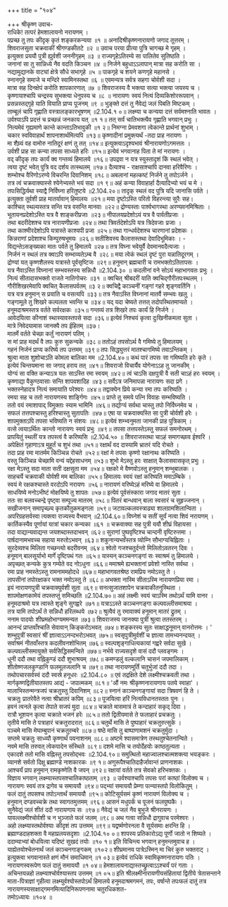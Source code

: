 +++
title = "१०४"

+++
श्रीकृष्ण उवाच-  
राधिके! तत्परं हेमशालायनो नरायणम् ।  
पप्रच्छ तु तपः कीदृक् कृतं शङ्करकन्यया ॥१ ॥
अनादिश्रीकृष्णनारायणो जगाद तूत्तरम् ।  
शिवराजसुता चक्रवाकीं श्रीगण्डकीतटे ॥२ ॥
उवाच परया प्रीत्या पुत्रि चागच्छ मे गृहम् ।  
इत्युक्ता प्रययौ पुत्री ह्युर्वशी जननीगृहम् ॥३ ॥
राज्यगृहेऽतिरम्ये सा पालितेव सुतिष्ठति ।  
जनानां सा तु सान्निध्ये नैव वदति किञ्चन ॥४ ॥
निर्जने बहुधाऽऽलापान् मात्रा सह करोति सा ।  
नद्यामुद्यानके वाट्यां क्षेत्रे सौधे सभागृहे ॥५ ॥
पाकगृहे च शयने कणगृहे महानसे ।  
स्नानगृहे समाजे च मन्दिरे स्वामिनस्तथा ॥६ ॥
एवमन्यत्र सर्वत्र सहगा चोर्वशी सदा ।  
मात्रा सह दिनक्षेपं करोति शापकारणात् ॥७ ॥
शिवराजस्य वै भक्त्या सत्या भक्त्या जयस्य च ।  
कृष्णायाश्चापि चन्द्रस्य सुभक्त्या धेनुपस्य च ॥८ ॥
नारायणः स्वयं नित्यं दिव्यकिशोररूपवान् ।  
प्रसन्नस्तद्गृहे याति वियाति प्राप्य पूजनम् ॥९ ॥
भुङ्क्ते दत्तं तु नैवेद्यं जलं पिबति मिष्टकम् ।  
ताम्बूलं चापि गृह्णाति वस्त्रालङ्कारभूषणम् ॥2.104.१ ०॥
लक्ष्म्या च कन्यया दत्तं सर्वमश्नाति भावतः ।  
उर्वश्याऽपि प्रदत्तं च प्रच्छन्नं जनकाय यत् ॥१ १॥
तत् सर्वं चातिभक्त्यैव गृह्णाति भगवान् प्रभुः ।  
नित्यमेवं गृह्यमाणे कान्ते कान्ताऽतिभावुकी ॥१ २॥
निमग्ना प्रेमवशगा त्वेकान्ते प्रार्थनां शुभाम् ।  
चकार स्वविवाहार्थं शापनाशार्थमित्यपि ॥१३॥
कृष्णादीनां प्रमुक्त्यर्थं -तदा प्राह नरायणः ।  
मा शैघ्र्यं वह वामोरु नातिदूरं क्षणं तु तत् ॥१४॥
इत्युक्त्वाऽदृश्यभावं श्रीनारायणोऽगमत्ततः ।  
उर्वशी प्राह सा कन्या तपसा साध्यते हरिः ॥१५॥
इत्येवं भगवानाह पिता ते मां नरायणः ।  
वद् कीदृक् तपः कार्यं क्व गन्तव्यं हिमालये ॥१६॥
उपद्रवा न यत्र स्युस्तादृशं किं स्थलं भवेत् ।  
त्वया दृष्टं भवेत् पुत्रि वद दर्शय तत्स्थलम् ॥१७॥
दैत्याश्च - राक्षसाश्चापि दानवा हरिवैरिणः ।  
शम्भोश्च वैरिणोऽरण्ये विचरन्ति दिवानिशम् ॥१८॥
अबलानां महत्कष्टं निर्जने तु तपोऽर्जने ।  
तत्र त्वं चक्रवाक्यास्से श्येनेभ्यस्ते भयं सदा ॥१ ९॥
अहं कन्या विवाहार्हा दैत्यादिभ्यो भयं च मे ।  
तपःसिद्धिर्यथा स्याद्वै निर्विघ्ना हरितुष्टये ॥2.104.२०॥
तादृक् स्थलं वद पुत्रि यदि जानासि पर्वते ।  
इत्युक्ता तूर्वशी प्राह मातर्यावान् हिमालयः ॥२१॥
मया दृष्टोऽस्ति परितो विहरन्त्या सुरैः सह।  
काश्चित् स्थल्यस्तत्र सन्ति यत्र वसन्ति मानवाः ॥२२॥
द्रोण्यस्ताः पार्श्वभागस्था अरण्यवनमिश्रिताः ।  
भूतायनप्रदेशोऽस्ति यत्र वै शाङ्करीप्रजाः ॥२३॥
नीपालयप्रदेशोऽयं यत्र वै पार्वतीप्रजाः ।  
तथा बदरीदेशश्च यत्र नारायणीप्रजाः ॥२४॥
तथा त्रिवर्तदेशोऽपि यत्र त्रिदेवजाः प्रजाः ।  
तथा काश्मीरदेशोऽपि यत्रास्ते काश्यपी प्रजा ॥२५॥
तथा गान्धर्वदेशश्च चारणानां प्रदेशकः ।  
किन्नराणां प्रदेशाश्च किम्पुरुषभूमयः ॥२६॥
सतीशिवस्य कैलासस्तथा देवादिभूमिकाः । -  
विद्यन्तेऽसङ्ख्यका मातः पर्वते तु हिमालये ॥२७॥
तत्र विघ्ना भवेयुर्वै देवमानवदैत्यजाः ।  
निर्जनं न स्थलं तत्र क्वाऽपि सम्भाव्यतेऽम्ब वै ॥२८॥
मया त्वेकं स्थलं दृष्टं पुरा यन्नातिदूरगम् ।  
द्रोण्यां यत् कृष्णशैलस्य यत्रास्ते पूर्वसृष्टिजः ॥२९॥
हनुमान् ब्रह्मचारी च रामभक्तोऽतितापसः ।  
यत्र नैवाऽस्ति विघ्नानां सम्भवस्तस्य सन्निधौ ॥2.104.३० ॥
कदलीनां वने सोऽयं महाभागवतः प्रभुः ।  
नित्यं सीतादासभक्तो राजते नातिगोचरः ॥३१ ॥
क्वचित् श्रीबदरीं याति क्वचिद्गौरीतपःस्थलम् ।  
गौरीशिखरमेवापि क्वचित् कैलासपर्वतम् ॥३ २॥
क्वचिद्वै काञ्चनीं गङ्गां गहरे शृङ्गवर्तिनि ।  
यत्र यत्र हनुमान् स प्रयाति च वसत्यपि ॥३३॥
तत्र नैवाऽस्ति विघ्नानां मातर्वै सम्भवः खलु ।  
गङ्गामूले तु शिखरे कल्पलता भवन्ति च ॥३४॥
यद् यदा चेष्यते तत्तत् तदोपस्थितमाप्यते ।  
हनूमदाश्रमस्तत्र वर्तते सर्वरक्षकः ॥३५॥
गन्तव्यं तत्र शिखरे तपः कार्यं हि निर्जने ।  
आवेदयित्वा कीनाशं स्थास्यावस्तपसे सदा ॥३६॥
इत्येवं निश्चयं कृत्वा दुःखिनीकमला सुता ।  
मात्रे निवेदयामास जानक्यै तप ईहितम् ॥३७।  
मातर्मे वर्तते चेच्छा कर्तुं नारायणं पतिम् ।  
स मां प्राह मदर्थं वै तपः कुरु सुकन्यके ॥३८॥
ततोऽहं तपसोऽर्थ वै गमिष्ये तु हिमालयम् ।  
गहनं निर्जनं प्राप्य करिष्ये तप उत्तमम् ॥३९॥
तपः सिद्ध्युत्तरं मातश्चागमिष्ये तवाऽन्तिकम् ।  
श्रुत्वा माता शुशोचाऽति कोमला बालिका मम ॥2.104.४०॥
कथं पारं तपसः सा गमिष्यति हरेः कृते ।  
इत्येवं चिन्तयमाना सा जगाद् हराय तत् ॥४१॥
शिवराजो विचार्यैव योगेनाऽऽह तु जानकीम् ।  
योग्यं सा वक्ति कन्याऽत्र यतः साऽस्ति रमा स्वयम् ॥४२॥
त्वं चाऽसि दक्षपुत्री वै सती चाऽहं हरः स्वयम् ।  
कृष्णाद्या वैकुण्ठवासाः सन्ति शापवशादिह ॥४३॥
सर्वेऽत्र जनिमापन्ना नारायणः सदा प्रगे ।  
भक्तस्नेहादत्र नित्यं समायाति परेश्वरः ॥४४॥
तद्वाक्येन प्रिये कन्या रमा तपः करिष्यति ।  
रमया सह च ततो नारायणस्य शार्ङ्गिणः ॥४५॥
प्राप्ते तु समये पत्नि विवाहः सम्भविष्यति ।  
ततो वयं रमाशापाद् विमुक्ताः स्याम भामिनि ॥४६॥
तद्योग्यं सर्वथा चास्तु तपो निर्विघ्नमेव च ।  
सफलं तत्तपश्चास्तु हरिश्चास्तु सुतापतिः ॥४७॥
एषा या चक्रवाक्यस्ति सा पुत्री चोर्वशी हरेः ।  
शापमुक्ताऽपि तपसा भविष्यति न संशयः ॥४८॥
इत्येवं शम्भ्वनुमता जानकी प्राह पुत्रिकाम् ।  
वत्से त्वयाऽर्थितः कान्तो नारायणः स्वयं प्रभुः ॥४९॥
तपसा तत्तपस्तेऽस्तु सफलं समनोरथम् ।  
प्रापयितुं स्थलीं यत्र तपस्त्वं वै करिष्यसि ॥2.104.५० ॥
शिवराजस्तथा चाऽहं समागच्छाव ईश्वरि ।  
अपेक्षितं गृहाणाऽत्र मुहूर्तं च शुभं तथा ॥५१॥
रक्षार्थं वद दास्यामि भ्रातरं यदि रोचते ।  
तदा प्राह रमा मातर्मम किञ्चिन्न रोचते ॥५२॥
रक्षां मे तपसः कृष्णो रक्षानाथः करिष्यति ।  
वस्तु किञ्चिन्न चेच्छामि वन्यं यद्देहसाधनम् ॥५३॥
शुभो मेऽस्तु हरः साक्षात् कैलासवासकृत् प्रभुः ।  
रक्षा मेऽस्तु सदा माता सती दक्षसुता मम ॥५४॥
रक्षको मे वैष्णवोऽस्तु हनुमान् शम्भुबालकः ।  
साहचर्ये चक्रवाकी योर्वशी मम बालिका ॥५५॥
हिमालयः स्वयं रक्षां करिष्यति ममाऽम्बिके ।  
स्वयं मे रक्षकश्चास्ते वरदोऽपि नरायणः ॥५६॥
नारायणं वरिष्येऽहं मरिष्ये वा हिमालये ।  
साधयिष्ये मनोऽभीष्टं मोक्षयिष्ये तु शापतः ॥५७॥
इत्येवं पूर्वसंस्कारा जगाद मातरं सुता ।  
ततः सा बलवच्चन्द्रे पृष्ट्वा सम्पूज्य मातरम् ॥५८॥
पितरं बान्धवान् बाला स्वसारं च सुहृज्जनान् ।  
सखीजनान् समापृच्छ्य कृतकौतुकमङ्गला ॥५९॥
जटावल्कलवस्त्राढ्या शालग्रामशिलान्विता ।  
अपरिग्रहसर्वस्वा त्यक्त्वा राज्यस्य वैभवान् ॥2.104.६०॥
विघ्नेशं च सतीं सूर्यं नत्वा शिवं नरायणम् ।  
कार्तिकस्यैव पूर्णायां यात्रां चकार कन्यका ॥६१ ॥
चक्रवाक्या सह पुत्री ययौ शीघ्रं विहायसा ।  
तदा वाद्यान्यवाद्यन्त जयशब्दास्तदाभवन् ॥६२॥
सुराणां पुष्पवृष्टिश्च चान्दनी वृष्टिरुत्तमा ।  
पार्षदानामभवच्च सहाया मरुतोऽभवन् ॥६३॥
शकुनान्यभवँस्तत्र व्योम्नि सौभाग्यचिह्निताः ।  
सुरदेव्यश्च मिलिता गच्छन्त्यो बदरीवनम् ॥६४॥
श्वेतो गजश्चतुर्दन्तो मिलितोऽवतरन् दिवः ।  
हनूमान् बालसूर्याभो मार्गे दृष्टिपथं गतः ॥६५॥
यास्यन् काञ्चनगङ्गां सः स्वाश्रमं तु हिमालये ।  
अपृच्छत् कन्यके कुत्र गम्येते वद नोऽधुना ॥६६॥
ममाश्रमे ह्यभक्तानां प्रवेशो नास्ति सर्वथा ।  
रमा प्राह नमस्तेऽस्तु रामनाममहोदधे ॥६७॥
महाभागवतश्रेष्ठ रामप्रिय नमोऽस्तु ते ।  
तापसीनां तपोरक्षाकर भक्त नमोऽस्तु ते ॥६८॥
अभक्ता नास्मि सीताऽस्मि नारायणप्रिया रमा ।  
इयं नारायणपुत्री चक्रवाक्युर्वशी सुता ॥६९॥
सनत्सुजातशापेन चक्रवाकीतनुस्थिता ।  
शापमोक्षणकामेयं तपस्तप्तुं समिच्छति ॥2.104.७०॥
अहं लक्ष्मीः स्वयं चाऽस्मि तथोऽर्थं यामि वानर ।  
हनूमदाश्रमो यत्र त्वास्ते शृङ्गे सुगह्वरे ॥७१॥
यत्राऽऽस्ते काञ्चनगङ्गा कल्पवल्लीसमाश्रया ।  
तत्र यामि तपोऽर्थं ते सन्निधौ हरिलब्धये ॥७२॥
श्रुत्वैवं तु रमावाक्यं हनूमान् मातरं द्रुतम् ।  
ननाम पादयोः शीघ्रमहोभाग्यममन्यत ॥७३॥
शिवराजस्य जानक्या पुत्रीं श्रुत्वा ततस्तरम् ।  
आनन्दं प्राप्तवाँश्चाति सेवावान् किङ्करोऽभवत् ॥७४॥
शङ्करस्य सुतः साक्षाद्धनूमान् वानरोत्तमः । '  
शम्भुपुत्रीं स्वसारं श्रीं ज्ञात्वाऽऽनन्दभरोऽभवत् ॥७५॥
स्वसृपुत्रीमुर्वशीं च ज्ञात्वा तामभ्यनन्दयत् ।  
सर्वाश्रमं नीतवाँस्तत्र कदलीवनशोभितम् ॥७६॥
स्वल्पशृङ्गाधित्यकायां गह्वरे सर्वदा सुखे ।  
कल्पवल्लीसमायुक्ते सर्वसिद्धिसमन्विते ॥७७॥
नर्भये राज्यसदृशे वासं ददौ प्लवङ्गमः ।  
धूनी ददौ तथा वह्निकुण्डं ददौ शुभाश्रयम् ॥७८॥
कमण्डलुं वल्कलानि चासनं जपमालिकाम् ।  
शीतोष्णजलकुण्डानि फलमूलजलानि च ॥७९॥
तथा नारायणमूर्तिं चतुर्भुजां ददौ तदा ।  
तथोपचारसर्वस्वं ददौ स्वस्रे हनूधरः ॥2.104.८० ॥
एवं तद्रक्षिते देशे लक्ष्मीश्चक्रवती तथा ।  
मार्गकृष्णद्वितीयातस्तप आद्यं - जपात्मकम् ॥८१॥
'औं नमः श्रीकृष्णनारायणाय पतये स्वाहा' ।  
मालाभिस्तन्मन्त्रजपं चक्रतुस्तु दिवानिशम् ॥८२॥
स्नानं काञ्चनगङ्गायां सदा त्रिषवणं हि ते ।  
चक्रतुः प्रातरेवैते नत्वा श्रीभ्रातरं कपिम् ॥८३॥
पूजयित्वा हरिं नित्यविधानतस्ततः पुनः ।  
हवनं त्वनले कृत्वा तेपाते सजपं मुदा ॥८४॥
चक्राते मासमात्रं ते कन्दाहारं सकृद् दिवा ।  
रात्रौ भूशयन कृत्वा चक्राते भजनं हरेः ॥८५॥
ततो द्वितीयमासे ते फलाहारं प्रचक्रतुः ।  
तृतीये मासि ते पत्राहारं चक्रतुरादरात् ॥८६॥
चतुर्थे मासि ते पुष्पाहारं चक्रतुरुत्सुके ।  
पञ्चमे मासि मेघाम्बुपानं चक्रतुरम्बरे ॥८७॥
षष्ठे मासि तु बाष्पाणामशनं चक्रतुर्मुदा ।  
सप्तमे चक्रतुः साध्व्यौ कृष्णार्थं पवनाशनम् ॥८८॥
अष्टमे श्वासमात्रेण तस्थतुश्चेतनान्विते ।  
नवमे मासि तरुवत् त्वेकपादेन संस्थिते ॥८९॥
दशमे मासि च तयोर्देहयोः काष्ठतुल्यता ।  
एकादशे ततो मासि वह्निस्तु तपसोद्भवः ॥2.104.९०॥
समुत्थितो महाज्वालश्चात्मशक्त्या भयङ्करः ।  
व्यानशे सर्वतो दिक्षु ब्रह्माण्डे नाशकारकः ॥९ १॥
अणुरूपैश्चातिदाहैर्जावान्तं प्राणनाशकः ।  
आश्चर्यं प्राप हनुमान् रामकृष्णेति वै जपन् ॥९२॥
रक्षायां वर्तते तत्र सेवको हरिभक्तकः ।  
विज्ञाय भगवान् लक्ष्म्यास्तपसश्चातिकाष्ठताम् ॥९३ ॥
उर्वश्याश्चापि तपसः परां काष्ठां विलोक्य च ।  
नारायणः स्वयं तत्र द्रागेव च समाययौ ॥९४॥
पद्भ्यां समाययौ प्रेम्णा पत्न्यास्तपो विलोकितुम् ।  
फलं दातुं तपसश्च तपोऽन्तार्थं समाययौ ॥९५॥
कोटिसूर्यसमं कृष्णं नारायणं विलोक्य च ।  
हनुमान् दण्डवच्चक्रे तथा स्वागतमुत्तमम् ॥९६॥
आसनं मधुपर्कं च पूजनं फलपुष्पकैः ।  
सुनैवेद्यं जलं शीतं ददौ नारायणाय सः ॥९७॥
नैवेद्यं च जलं नैव बुभुजे श्रीनरायणः ।  
यावल्लक्ष्मीश्चोर्वशी च न भुञ्जाते फलं जलम् ॥९८॥
अथ गत्वा सन्निधौ द्रागुवाच परमेश्वरः ।  
अहो लक्ष्म्यास्तथोर्वश्याः कीदृशं तप उत्तमम् ॥९९॥
यद्वर्ष्मणोरनला वै सूर्यसमाः क्षरन्ति हि ।  
ब्रह्माण्डदाहशक्ता वै महाप्रलयसदृशाः ॥2.104.१० ०॥
शापस्य प्रतिकारोऽद्य पूर्णो जातो न शिष्यते ।  
ददाम्याभ्यां बोधयित्वा यदिष्टं सुखदं तयोः ॥१० १॥
इति विचिन्त्य भगवान् हनुमन्तमुवाच ह ।  
याह्येतयोश्चेतनार्थं जलं काञ्चनगाङ्गकम् ॥१०२॥
शीघ्रमानय पात्रेऽस्मिन् मा चिरं कुरु भक्तराट् ।  
इत्युक्त्वा भगवानास्ते क्षणं मौनं समाधिमान् ॥१ ०३॥
इत्येवं राधिके स्वामिकृष्णनारायणः पतिः ।  
नारायणस्वरूपेण फलं दातुं समाययौ ॥१ ०४॥
हेमशालायनाद्यास्तच्छ्रुत्वाऽऽश्चर्यं परं गताः ।  
अचिन्तयन्नहो लक्ष्म्याश्चोर्वश्यास्तप उत्तमम् ॥१ ०५॥
इति श्रीलक्ष्मीनारायणीयसंहितायां द्वितीये त्रेतासन्ताने माता-पित्राज्ञां गृहीत्वा लक्ष्म्युर्वश्योस्तपोऽर्थं हिमालये हनुमदाश्रमगमनं, तपः, वर्षान्ते तपःफलं दातुं तत्र नारायणस्यसाक्षाद्गमनमित्यादिनिरूपणनामा चतुरधिकशत-  
तमोऽध्यायः ॥१०४ ॥
    
